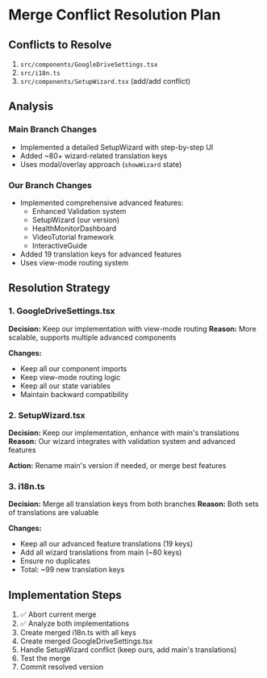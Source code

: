 # Merge Conflict Resolution Plan

## Conflicts to Resolve

1. `src/components/GoogleDriveSettings.tsx`
2. `src/i18n.ts`
3. `src/components/SetupWizard.tsx` (add/add conflict)

## Analysis

### Main Branch Changes
- Implemented a detailed SetupWizard with step-by-step UI
- Added ~80+ wizard-related translation keys
- Uses modal/overlay approach (`showWizard` state)

### Our Branch Changes
- Implemented comprehensive advanced features:
  - Enhanced Validation system
  - SetupWizard (our version)
  - HealthMonitorDashboard
  - VideoTutorial framework
  - InteractiveGuide
- Added 19 translation keys for advanced features
- Uses view-mode routing system

## Resolution Strategy

### 1. GoogleDriveSettings.tsx
**Decision:** Keep our implementation with view-mode routing
**Reason:** More scalable, supports multiple advanced components

**Changes:**
- Keep all our component imports
- Keep view-mode routing logic
- Keep all our state variables
- Maintain backward compatibility

### 2. SetupWizard.tsx
**Decision:** Keep our implementation, enhance with main's translations
**Reason:** Our wizard integrates with validation system and advanced features

**Action:** Rename main's version if needed, or merge best features

### 3. i18n.ts
**Decision:** Merge all translation keys from both branches
**Reason:** Both sets of translations are valuable

**Changes:**
- Keep all our advanced feature translations (19 keys)
- Add all wizard translations from main (~80 keys)
- Ensure no duplicates
- Total: ~99 new translation keys

## Implementation Steps

1. ✅ Abort current merge
2. ✅ Analyze both implementations
3. Create merged i18n.ts with all keys
4. Create merged GoogleDriveSettings.tsx
5. Handle SetupWizard conflict (keep ours, add main's translations)
6. Test the merge
7. Commit resolved version
